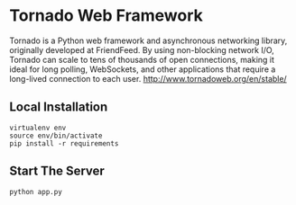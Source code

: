 # Tornado Web Framework
Tornado is a Python web framework and asynchronous networking library, originally developed at FriendFeed. By using non-blocking network I/O, Tornado can scale to tens of thousands of open connections, making it ideal for long polling, WebSockets, and other applications that require a long-lived connection to each user. http://www.tornadoweb.org/en/stable/

## Local Installation
```
virtualenv env
source env/bin/activate
pip install -r requirements
```

## Start The Server
```
python app.py
```
